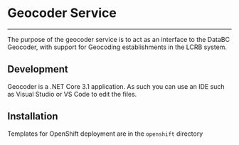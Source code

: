 # Geocoder Service #
------------

The purpose of the geocoder service is to act as an interface to the DataBC Geocoder, with support for Geocoding establishments in the LCRB system.  

## Development ##

Geocoder is a .NET Core 3.1 application.  As such you can use an IDE such as Visual Studio or VS Code to edit the files.  

## Installation ##

Templates for OpenShift deployment are in the `openshift` directory 

